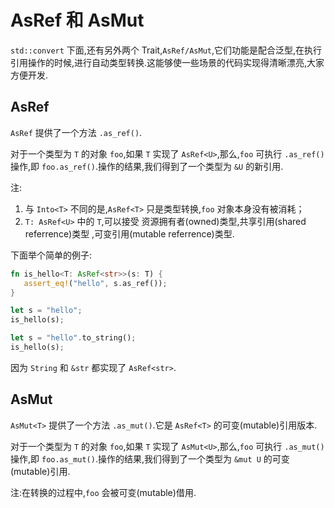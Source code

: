 # AsRef 和 AsMut

`std::convert` 下面,还有另外两个 Trait,`AsRef/AsMut`,它们功能是配合泛型,在执行引用操作的时候,进行自动类型转换.这能够使一些场景的代码实现得清晰漂亮,大家方便开发.

## AsRef<T>

`AsRef` 提供了一个方法 `.as_ref()`.

对于一个类型为 `T` 的对象 `foo`,如果 `T` 实现了 `AsRef<U>`,那么,`foo` 可执行 `.as_ref()` 操作,即 `foo.as_ref()`.操作的结果,我们得到了一个类型为 `&U` 的新引用.

注:

1. 与 `Into<T>` 不同的是,`AsRef<T>` 只是类型转换,`foo` 对象本身没有被消耗；
2. `T: AsRef<U>` 中的 `T`,可以接受 资源拥有者(owned)类型,共享引用(shared referrence)类型 ,可变引用(mutable referrence)类型.

下面举个简单的例子:

```rust
fn is_hello<T: AsRef<str>>(s: T) {
   assert_eq!("hello", s.as_ref());
}

let s = "hello";
is_hello(s);

let s = "hello".to_string();
is_hello(s);
```
因为 `String` 和 `&str` 都实现了 `AsRef<str>`.


## AsMut<T>

`AsMut<T>` 提供了一个方法 `.as_mut()`.它是 `AsRef<T>` 的可变(mutable)引用版本.

对于一个类型为 `T` 的对象 `foo`,如果 `T` 实现了 `AsMut<U>`,那么,`foo` 可执行 `.as_mut()` 操作,即 `foo.as_mut()`.操作的结果,我们得到了一个类型为 `&mut U` 的可变(mutable)引用.

注:在转换的过程中,`foo` 会被可变(mutable)借用.
